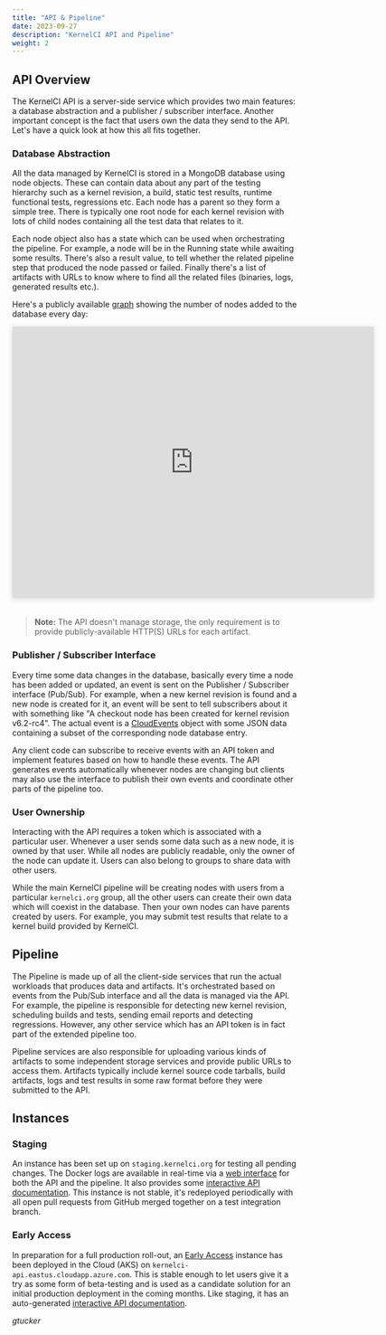 ```yaml
---
title: "API & Pipeline"
date: 2023-09-27
description: "KernelCI API and Pipeline"
weight: 2
---
```


## API Overview

The KernelCI API is a server-side service which provides two main features: a
database abstraction and a publisher / subscriber interface.  Another important
concept is the fact that users own the data they send to the API.  Let's have a
quick look at how this all fits together.

### Database Abstraction

All the data managed by KernelCI is stored in a MongoDB database using node
objects.  These can contain data about any part of the testing hierarchy such
as a kernel revision, a build, static test results, runtime functional tests,
regressions etc.  Each node has a parent so they form a simple tree.  There is
typically one root node for each kernel revision with lots of child nodes
containing all the test data that relates to it.

Each node object also has a state which can be used when orchestrating the
pipeline.  For example, a node will be in the Running state while awaiting some
results.  There's also a result value, to tell whether the related pipeline
step that produced the node passed or failed.  Finally there's a list of
artifacts with URLs to know where to find all the related files (binaries,
logs, generated results etc.).

Here's a publicly available
[graph](https://charts.mongodb.com/charts-kernelci-api-staging-otxuy/public/dashboards/5b52c3c6-81bb-4658-a5f3-8ebd2e980436#)
showing the number of nodes added to the database every day:

<div style="padding: 0 0 20px 0"><iframe style="background: #FFFFFF;border: none;border-radius: 2px;box-shadow: 0 2px 10px 0 rgba(70, 76, 79, .2);" width="640" height="480" src="https://charts.mongodb.com/charts-kernelci-api-staging-otxuy/embed/charts?id=64c9fa16-ba81-40e9-8cd7-cd56fb88fbf3&maxDataAge=3600&theme=light&autoRefresh=true"></iframe></div>

> **Note:** The API doesn't manage storage, the only requirement is to provide
> publicly-available HTTP(S) URLs for each artifact.

### Publisher / Subscriber Interface

Every time some data changes in the database, basically every time a node
has been added or updated, an event is sent on the Publisher / Subscriber
interface (Pub/Sub).  For example, when a new kernel revision is found and a
new node is created for it, an event will be sent to tell subscribers about it
with something like "A checkout node has been created for kernel revision
v6.2-rc4".  The actual event is a [CloudEvents](https://cloudevents.io) object
with some JSON data containing a subset of the corresponding node database
entry.

Any client code can subscribe to receive events with an API token and implement
features based on how to handle these events.  The API generates events
automatically whenever nodes are changing but clients may also use the
interface to publish their own events and coordinate other parts of the
pipeline too.

### User Ownership

Interacting with the API requires a token which is associated with a particular
user.  Whenever a user sends some data such as a new node, it is owned by that
user.  While all nodes are publicly readable, only the owner of the node can
update it.  Users can also belong to groups to share data with other users.

While the main KernelCI pipeline will be creating nodes with users from a
particular `kernelci.org` group, all the other users can create their own data
which will coexist in the database.  Then your own nodes can have parents
created by users.  For example, you may submit test results that relate to a
kernel build provided by KernelCI.

## Pipeline

The Pipeline is made up of all the client-side services that run the actual
workloads that produces data and artifacts.  It's orchestrated based on events
from the Pub/Sub interface and all the data is managed via the API.  For
example, the pipeline is responsible for detecting new kernel revision,
scheduling builds and tests, sending email reports and detecting regressions.
However, any other service which has an API token is in fact part of the
extended pipeline too.

Pipeline services are also responsible for uploading various kinds of artifacts
to some independent storage services and provide public URLs to access them.
Artifacts typically include kernel source code tarballs, build artifacts, logs
and test results in some raw format before they were submitted to the API.

## Instances

### Staging

An instance has been set up on `staging.kernelci.org` for testing all pending
changes.  The Docker logs are available in real-time via a [web
interface](https://staging.kernelci.org:9088/) for both the API and the
pipeline.  It also provides some [interactive API
documentation](https://staging.kernelci.org:9000/latest/docs).  This instance
is not stable, it's redeployed periodically with all open pull requests from
GitHub merged together on a test integration branch.

### Early Access

In preparation for a full production roll-out, an [Early
Access](/docs/api/early-access) instance has been deployed in the Cloud (AKS)
on `kernelci-api.eastus.cloudapp.azure.com`.  This is stable enough to let
users give it a try as some form of beta-testing and is used as a candidate
solution for an initial production deployment in the coming months.  Like
staging, it has an auto-generated [interactive API
documentation](https://kernelci-api.eastus.cloudapp.azure.com/latest/docs).

_gtucker_
